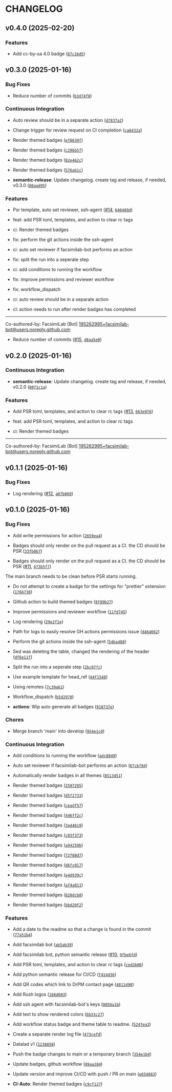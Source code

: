 # CHANGELOG


## v0.4.0 (2025-02-20)

### Features

- Add cc-by-sa 4.0 badge
  ([`87c16d5`](https://github.com/pranavmishra90/badges/commit/87c16d52838f698080ba95faacf6ff9e7bae7ca8))


## v0.3.0 (2025-01-16)

### Bug Fixes

- Reduce number of commits
  ([`b3d74f8`](https://github.com/pranavmishra90/badges/commit/b3d74f8767b7cf2dd5dc3851a40f50ce0010cc0e))

### Continuous Integration

- Auto review should be in a separate action
  ([`d7837a2`](https://github.com/pranavmishra90/badges/commit/d7837a2937b03021ded544021b667d3b81192edc))

- Change trigger for review request on CI completion
  ([`ca8432a`](https://github.com/pranavmishra90/badges/commit/ca8432ae7112bc7686fcef049e75bce3fe7be03c))

- Render themed badges
  ([`ef8639f`](https://github.com/pranavmishra90/badges/commit/ef8639f95e9fd9b048e495e167d64064d2bf67ed))

- Render themed badges
  ([`c296b5f`](https://github.com/pranavmishra90/badges/commit/c296b5fc54fce99ea786eb46649c7e5b02b9c846))

- Render themed badges
  ([`82e462c`](https://github.com/pranavmishra90/badges/commit/82e462c9181357d769acf2f4b61b994518ce0ffb))

- Render themed badges
  ([`576ab1c`](https://github.com/pranavmishra90/badges/commit/576ab1c11ab821d3e52cbd367fcf56d99aedc717))

- **semantic-release**: Update changelog. create tag and release, if needed, v0.3.0
  ([`08aad95`](https://github.com/pranavmishra90/badges/commit/08aad9584aa8205b6d1d9badcdd26fb8a11bc0ee))

### Features

- Psr template, auto set reviewer, ssh-agent
  ([#14](https://github.com/pranavmishra90/badges/pull/14),
  [`640489d`](https://github.com/pranavmishra90/badges/commit/640489d3d77762155253e8bb7f48de4c034ae4ba))

* feat: add PSR toml, templates, and action to clear rc tags

* ci: Render themed badges

* fix: perform the git actions inside the ssh-agent

* ci: auto set reviewer if facsimilab-bot performs an action

* fix: split the run into a seperate step

* ci: add conditions to running the workflow

* fix: improve permissions and reviewer workflow

* fix: workflow_dispatch

* ci: auto review should be in a separate action

* cI: action needs to run after render badges has completed

---------

Co-authored-by: FacsimiLab [Bot] <195262995+facsimilab-bot@users.noreply.github.com>

- Reduce number of commits ([#15](https://github.com/pranavmishra90/badges/pull/15),
  [`d8aa5e0`](https://github.com/pranavmishra90/badges/commit/d8aa5e0d21f9a5182e90dc5954ee03111b313b58))


## v0.2.0 (2025-01-16)

### Continuous Integration

- **semantic-release**: Update changelog. create tag and release, if needed, v0.2.0
  ([`8071c1a`](https://github.com/pranavmishra90/badges/commit/8071c1aaf91f6f3f999ef66f49b7acfd81ffab0d))

### Features

- Add PSR toml, templates, and action to clear rc tags
  ([#13](https://github.com/pranavmishra90/badges/pull/13),
  [`663e976`](https://github.com/pranavmishra90/badges/commit/663e9769c9aeced609afe369787b04958cabeb70))

* feat: add PSR toml, templates, and action to clear rc tags

* ci: Render themed badges

---------

Co-authored-by: FacsimiLab [Bot] <195262995+facsimilab-bot@users.noreply.github.com>


## v0.1.1 (2025-01-16)

### Bug Fixes

- Log rendering ([#12](https://github.com/pranavmishra90/badges/pull/12),
  [`a07b069`](https://github.com/pranavmishra90/badges/commit/a07b06915cdfab06279f9a366a91fce16269209f))


## v0.1.0 (2025-01-16)

### Bug Fixes

- Add write permissions for action
  ([`2659ea4`](https://github.com/pranavmishra90/badges/commit/2659ea4da13df55dabb21c1e461a13a6b643e056))

- Badges should only render on the pull request as a CI. the CD should be PSR
  ([`33fb0b7`](https://github.com/pranavmishra90/badges/commit/33fb0b72eb5a98299f280c8675f2e20ca996cc61))

- Badges should only render on the pull request as a CI. the CD should be PSR
  ([#11](https://github.com/pranavmishra90/badges/pull/11),
  [`473b5f7`](https://github.com/pranavmishra90/badges/commit/473b5f7f96aba41811c392c44a29f9b73935a01d))

The main branch needs to be clean before PSR starts running.

- Do not attempt to create a badge for the settings for "prettier" extension
  ([`176b738`](https://github.com/pranavmishra90/badges/commit/176b738fd510a9b6fdb4c0eda6686dc2e61b316a))

- Github action to build themed badges
  ([`8f89b27`](https://github.com/pranavmishra90/badges/commit/8f89b274a3d2eae29ef31221e8b3d31172abbf58))

- Improve permissions and reviewer workflow
  ([`11fd745`](https://github.com/pranavmishra90/badges/commit/11fd745f71aa8469bc1e09ed7e271d62b7ef3c0f))

- Log rendering
  ([`29e2f1e`](https://github.com/pranavmishra90/badges/commit/29e2f1e8f5d726ba68566f7bb1b5048942e3c226))

- Path for logs to easily resolve GH actions permissions issue
  ([`d464662`](https://github.com/pranavmishra90/badges/commit/d464662e4345de73fa47a6c89527ba74edd88e2c))

- Perform the git actions inside the ssh-agent
  ([`54ba488`](https://github.com/pranavmishra90/badges/commit/54ba4885fef1307760806516e7c7c20d7171beaa))

- Sed was deleting the table, changed the rendering of the header
  ([`df6e11f`](https://github.com/pranavmishra90/badges/commit/df6e11fdd10b234d242a7ec1325cc76b3b845112))

- Split the run into a seperate step
  ([`2bc87fc`](https://github.com/pranavmishra90/badges/commit/2bc87fc683c94043feb59cff2fbe2deca6cc5737))

- Use example template for head_ref
  ([`44f1548`](https://github.com/pranavmishra90/badges/commit/44f15485cd8e5004c3b6be90e4f48bc59d2f74a4))

- Using remotes
  ([`7c39a61`](https://github.com/pranavmishra90/badges/commit/7c39a6175a019468713c68580eec3e20afe8ab5d))

- Workflow_dispatch
  ([`b5d2970`](https://github.com/pranavmishra90/badges/commit/b5d29708a3ba5dcef9bddd575a1e37987bcb2869))

- **actions**: Wip auto generate all badges
  ([`918737e`](https://github.com/pranavmishra90/badges/commit/918737e5e84b1a5a18513bf4b6ce684db52ed46a))

### Chores

- Merge branch 'main' into develop
  ([`954e1c0`](https://github.com/pranavmishra90/badges/commit/954e1c0b34b4170dc34b18b6b79c0ae3f19bfbb4))

### Continuous Integration

- Add conditions to running the workflow
  ([`adc8849`](https://github.com/pranavmishra90/badges/commit/adc8849039d8c07bd4e741a955128c7439ef9a30))

- Auto set reviewer if facsimilab-bot performs an action
  ([`67cbf84`](https://github.com/pranavmishra90/badges/commit/67cbf8470102c912bc2876c6144d70291755552d))

- Automatically render badges in all themes
  ([`8513451`](https://github.com/pranavmishra90/badges/commit/85134510ed43d7d14113022ce64dd642e0772ac0))

- Render themed badges
  ([`2597295`](https://github.com/pranavmishra90/badges/commit/25972951584e8d1e365c6274a9d0fad7634d5dfa))

- Render themed badges
  ([`d5f2733`](https://github.com/pranavmishra90/badges/commit/d5f27339af1cea59959a9aac49085feba48d629a))

- Render themed badges
  ([`ceadf57`](https://github.com/pranavmishra90/badges/commit/ceadf5749d5cd24d56c8e93ccbc6d9cd558a9aa8))

- Render themed badges
  ([`446ff2c`](https://github.com/pranavmishra90/badges/commit/446ff2cfd6bf135aa48f6bca5a49c0899340fdc7))

- Render themed badges
  ([`3a44619`](https://github.com/pranavmishra90/badges/commit/3a446193f211435e20c4eabf83fa2005af35eda2))

- Render themed badges
  ([`c03f373`](https://github.com/pranavmishra90/badges/commit/c03f37325db1302230e7fe8594230bd6f2d1953e))

- Render themed badges
  ([`a94259b`](https://github.com/pranavmishra90/badges/commit/a94259b5e4ec26ecfcb3f6ac4cf5eec86c16c7d1))

- Render themed badges
  ([`72f88d7`](https://github.com/pranavmishra90/badges/commit/72f88d7c6336cd7defdca623a09cd8ec42bf47e5))

- Render themed badges
  ([`d6fc017`](https://github.com/pranavmishra90/badges/commit/d6fc0177b64b27b9c77eff81039d047d226ae4bb))

- Render themed badges
  ([`e4d939c`](https://github.com/pranavmishra90/badges/commit/e4d939c531fe2001ce6c3afae2acf6439514f0c3))

- Render themed badges
  ([`af4a011`](https://github.com/pranavmishra90/badges/commit/af4a011aa84932cc4019dd7abcbacfdc081ae6ff))

- Render themed badges
  ([`820dcb8`](https://github.com/pranavmishra90/badges/commit/820dcb8d58d2f6f1e2585f57b47d0a11539052d4))

- Render themed badges
  ([`bbd20f2`](https://github.com/pranavmishra90/badges/commit/bbd20f22314f95a0dd87bf17f5a7b0f3218699a5))

### Features

- Add a date to the readme so that a change is found in the commit
  ([`77a51b4`](https://github.com/pranavmishra90/badges/commit/77a51b4ee91733318b92491e3dd2ede6b27836b0))

- Add facsimilab bot
  ([`ab5ab39`](https://github.com/pranavmishra90/badges/commit/ab5ab39b37477ef33d130645935d7de7d15b9bc9))

- Add facsimilab bot, python semantic release
  ([#10](https://github.com/pranavmishra90/badges/pull/10),
  [`9fbe6fd`](https://github.com/pranavmishra90/badges/commit/9fbe6fdcf188066bc3a20e2935b34eec6d9b1d16))

- Add PSR toml, templates, and action to clear rc tags
  ([`ced2b06`](https://github.com/pranavmishra90/badges/commit/ced2b06373f3dcd4ae42b868ea4cfe7bec7c0278))

- Add python semantic release for CI/CD
  ([`f414d36`](https://github.com/pranavmishra90/badges/commit/f414d36c3552058aa788415d53ca8466dff3b4d5))

- Add QR codes which link to DrPM contact page
  ([`4811d90`](https://github.com/pranavmishra90/badges/commit/4811d901913a7875537806ed045a91b849b35184))

- Add Rush logos
  ([`166d603`](https://github.com/pranavmishra90/badges/commit/166d603b32a142ab10ef9df47f14dcd0cc0b2b52))

- Add ssh agent with facsimilab-bot's keys
  ([`0056a1b`](https://github.com/pranavmishra90/badges/commit/0056a1be4bc7e04924921ff10561add99c81ddda))

- Add text to show rendered colors
  ([`6b33c27`](https://github.com/pranavmishra90/badges/commit/6b33c27689632326cf5c285cc46c39246c5ee4cc))

- Add workflow status badge and theme table to readme.
  ([`524fea3`](https://github.com/pranavmishra90/badges/commit/524fea397e3c22cd423d9d0fb9cdd001cf0f961a))

- Create a separate render log file
  ([`473cefd`](https://github.com/pranavmishra90/badges/commit/473cefd04ad803732f9de80a435d4a96cbd4a154))

- Datalad v1
  ([`1238858`](https://github.com/pranavmishra90/badges/commit/12388586f77a57f2499e147b08e89536342f5ba0))

- Push the badge changes to main or a temporary branch
  ([`354e1b4`](https://github.com/pranavmishra90/badges/commit/354e1b48d54bb60155343b92c901ca35f15521f2))

- Update badges, github workflow
  ([`89aa284`](https://github.com/pranavmishra90/badges/commit/89aa284ea4a9de788b053ac4cc0b282be9c4334b))

- Update version and improve CI/CD with push / PR on main
  ([`e654083`](https://github.com/pranavmishra90/badges/commit/e654083bccf48444570d29ef26ae66b6c2d7dd5f))

- **CI-Auto**: Render themed badges
  ([`c9cf127`](https://github.com/pranavmishra90/badges/commit/c9cf12732dbf91782d32e2d5f74c37352dc9bc23))
